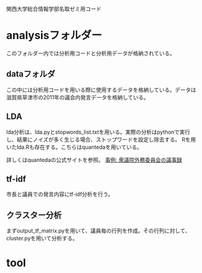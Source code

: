 関西大学総合情報学部名取ゼミ用コード

# analysisフォルダー
このフォルダー内では分析用コードと分析用データが格納されている。

## dataフォルダ
この中には分析用コードを用いる際に使用するデータを格納している。データは滋賀県草津市の2011年の議会内発言データを格納している。

## LDA
lda分析は、lda.pyとstopwords_list.txtを用いる。実際の分析はpythonで実行し、結果にノイズが多く生じる場合、ストップワードを設定し除去する。
Rを用いたlda.Rも存在する。こちらはquantedaを用いている。

詳しくはquantedaの公式サイトを参照。
[事例: 衆議院外務委員会の議事録](https://quanteda.io/articles/pkgdown/examples/japanese_speech_ja.html)

## tf-idf
市長と議員での発言内容にtf-idf分析を行う。

## クラスター分析
まずoutput_tf_matrix.pyを用いて、議員毎の行列を作成。その行列に対して、cluster.pyを用いて分析する。

# tool


